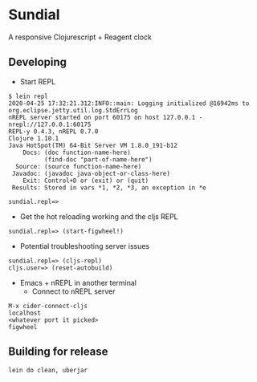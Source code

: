 # Sundial

A responsive Clojurescript + Reagent clock

## Developing

- Start REPL
```
$ lein repl
2020-04-25 17:32:21.312:INFO::main: Logging initialized @16942ms to org.eclipse.jetty.util.log.StdErrLog
nREPL server started on port 60175 on host 127.0.0.1 - nrepl://127.0.0.1:60175
REPL-y 0.4.3, nREPL 0.7.0
Clojure 1.10.1
Java HotSpot(TM) 64-Bit Server VM 1.8.0_191-b12
    Docs: (doc function-name-here)
          (find-doc "part-of-name-here")
  Source: (source function-name-here)
 Javadoc: (javadoc java-object-or-class-here)
    Exit: Control+D or (exit) or (quit)
 Results: Stored in vars *1, *2, *3, an exception in *e

sundial.repl=>
```
- Get the hot reloading working and the cljs REPL
```
sundial.repl=> (start-figwheel!)
```
- Potential troubleshooting server issues
```
sundial.repl=> (cljs-repl)
cljs.user=> (reset-autobuild)
```
- Emacs + nREPL in another terminal
  - Connect to nREPL server
```
M-x cider-connect-cljs
localhost
<whatever port it picked>
figwheel
```

## Building for release

```
lein do clean, uberjar
```
